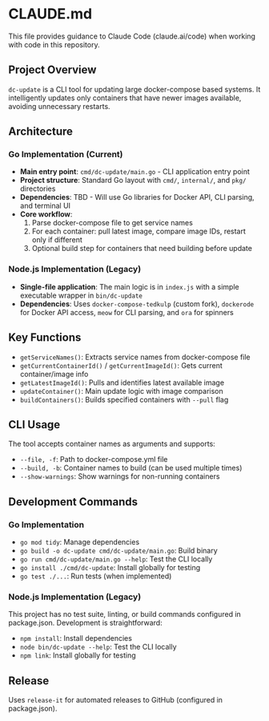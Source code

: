 # CLAUDE.md

This file provides guidance to Claude Code (claude.ai/code) when working with code in this repository.

## Project Overview

`dc-update` is a CLI tool for updating large docker-compose based systems. It intelligently updates only containers that have newer images available, avoiding unnecessary restarts.

## Architecture

### Go Implementation (Current)
- **Main entry point**: `cmd/dc-update/main.go` - CLI application entry point
- **Project structure**: Standard Go layout with `cmd/`, `internal/`, and `pkg/` directories
- **Dependencies**: TBD - Will use Go libraries for Docker API, CLI parsing, and terminal UI
- **Core workflow**: 
  1. Parse docker-compose file to get service names
  2. For each container: pull latest image, compare image IDs, restart only if different
  3. Optional build step for containers that need building before update

### Node.js Implementation (Legacy)
- **Single-file application**: The main logic is in `index.js` with a simple executable wrapper in `bin/dc-update`
- **Dependencies**: Uses `docker-compose-tedkulp` (custom fork), `dockerode` for Docker API access, `meow` for CLI parsing, and `ora` for spinners

## Key Functions

- `getServiceNames()`: Extracts service names from docker-compose file
- `getCurrentContainerId()` / `getCurrentImageId()`: Gets current container/image info
- `getLatestImageId()`: Pulls and identifies latest available image
- `updateContainer()`: Main update logic with image comparison
- `buildContainers()`: Builds specified containers with `--pull` flag

## CLI Usage

The tool accepts container names as arguments and supports:
- `--file, -f`: Path to docker-compose.yml file
- `--build, -b`: Container names to build (can be used multiple times)
- `--show-warnings`: Show warnings for non-running containers

## Development Commands

### Go Implementation
- `go mod tidy`: Manage dependencies
- `go build -o dc-update cmd/dc-update/main.go`: Build binary
- `go run cmd/dc-update/main.go --help`: Test the CLI locally
- `go install ./cmd/dc-update`: Install globally for testing
- `go test ./...`: Run tests (when implemented)

### Node.js Implementation (Legacy)
This project has no test suite, linting, or build commands configured in package.json. Development is straightforward:

- `npm install`: Install dependencies
- `node bin/dc-update --help`: Test the CLI locally
- `npm link`: Install globally for testing

## Release

Uses `release-it` for automated releases to GitHub (configured in package.json).